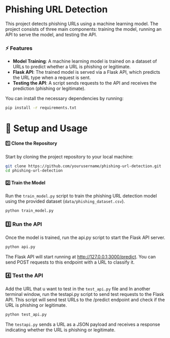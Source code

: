 
# Phishing URL Detection

This project detects phishing URLs using a machine learning model. The project consists of three main components: training the model, running an API to serve the model, and testing the API.

### ⚡ Features
- **Model Training**: A machine learning model is trained on a dataset of URLs to predict whether a URL is phishing or legitimate.
- **Flask API**: The trained model is served via a Flask API, which predicts the URL type when a request is sent.
- **Testing the API**: A script sends requests to the API and receives the prediction (phishing or legitimate).



You can install the necessary dependencies by running:
```bash
pip install -r requirements.txt
```
# 🚀 Setup and Usage

#### **1️⃣ Clone the Repository**

Start by cloning the project repository to your local machine:
```bash
git clone https://github.com/yourusername/phishing-url-detection.git
cd phishing-url-detection
```

#### **2️⃣ Train the Model**
Run the `train_model.py` script to train the phishing URL detection model using the provided dataset (`data/phishing_dataset.csv`).

```bash
python train_model.py
```
### **3️⃣ Run the API**
Once the model is trained, run the api.py script to start the Flask API server.
```bash
python api.py
```
The Flask API will start running at http://127.0.0.1:3000/predict. You can send POST requests to this endpoint with a URL to classify it.

### **4️⃣ Test the API**
Add the URL that u want to test in the `test_api.py` file and In another terminal window, run the testapi.py script to send test requests to the Flask API. This script will send test URLs to the /predict endpoint and check if the URL is phishing or legitimate.
```bash
python test_api.py
```
The `testapi.py` sends a URL as a JSON payload and receives a response indicating whether the URL is phishing or legitimate.
